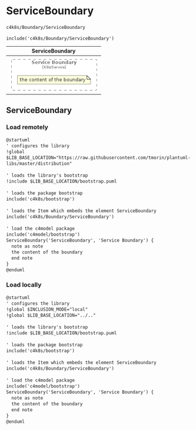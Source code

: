 # ServiceBoundary


```text
c4k8s/Boundary/ServiceBoundary
```

```text
include('c4k8s/Boundary/ServiceBoundary')
```



| ServiceBoundary |
| :---: |
| ![illustration for ServiceBoundary](../../c4k8s/Boundary/ServiceBoundary.Local.png) |




## ServiceBoundary

### Load remotely
```plantuml
@startuml
' configures the library
!global $LIB_BASE_LOCATION="https://raw.githubusercontent.com/tmorin/plantuml-libs/master/distribution"

' loads the library's bootstrap
!include $LIB_BASE_LOCATION/bootstrap.puml

' loads the package bootstrap
include('c4k8s/bootstrap')

' loads the Item which embeds the element ServiceBoundary
include('c4k8s/Boundary/ServiceBoundary')

' load the c4model package
include('c4model/bootstrap')
ServiceBoundary('ServiceBoundary', 'Service Boundary') {
  note as note
  the content of the boundary
  end note
}
@enduml
```

### Load locally
```plantuml
@startuml
' configures the library
!global $INCLUSION_MODE="local"
!global $LIB_BASE_LOCATION="../.."

' loads the library's bootstrap
!include $LIB_BASE_LOCATION/bootstrap.puml

' loads the package bootstrap
include('c4k8s/bootstrap')

' loads the Item which embeds the element ServiceBoundary
include('c4k8s/Boundary/ServiceBoundary')

' load the c4model package
include('c4model/bootstrap')
ServiceBoundary('ServiceBoundary', 'Service Boundary') {
  note as note
  the content of the boundary
  end note
}
@enduml
```


